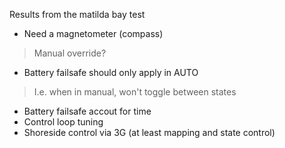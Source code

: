 Results from the matilda bay test

- Need a magnetometer (compass)
 > Manual override?
- Battery failsafe should only apply in AUTO
 > I.e. when in manual, won't toggle between states
- Battery failsafe accout for time
- Control loop tuning
- Shoreside control via 3G (at least mapping and state control)
